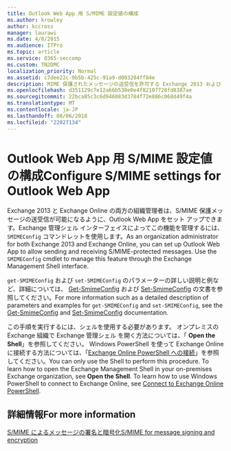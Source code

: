```yaml
---
title: Outlook Web App 用 S/MIME 設定値の構成
ms.author: krowley
author: kccross
manager: laurawi
ms.date: 4/8/2015
ms.audience: ITPro
ms.topic: article
ms.service: O365-seccomp
ms.custom: TN2DMC
localization_priority: Normal
ms.assetid: c7dee22c-9b5b-425c-91a9-d093204ff84e
description: MIME 保護されたメッセージの送受信を許可する Exchange 2013 および Exchange オンライン組織管理者は、Outlook Web App を設定できます。SMIMEConfig コマンドレットを使用すると、Exchange 管理シェル インターフェイスを使用してこの機能を管理できます。
ms.openlocfilehash: d351129c7e12a66b530e0e4f82107728fd8387ae
ms.sourcegitcommit: 22bca85c3c6d946083d3784f72e886c068d49f4a
ms.translationtype: MT
ms.contentlocale: ja-JP
ms.lasthandoff: 08/06/2018
ms.locfileid: "22027134"
---
```

# <a name="configure-smime-settings-for-outlook-web-app"></a><span data-ttu-id="78761-104">Outlook Web App 用 S/MIME 設定値の構成</span><span class="sxs-lookup"><span data-stu-id="78761-104">Configure S/MIME settings for Outlook Web App</span></span>

<span data-ttu-id="78761-p102">Exchange 2013 と Exchange Online の両方の組織管理者は、S/MIME 保護メッセージの送受信が可能になるように、Outlook Web App をセット アップできます。Exchange 管理シェル インターフェイスによってこの機能を管理するには、 `SMIMEConfig` コマンドレットを使用します。</span><span class="sxs-lookup"><span data-stu-id="78761-p102">As an organization administrator for both Exchange 2013 and Exchange Online, you can set up Outlook Web App to allow sending and receiving S/MIME-protected messages. Use the  `SMIMEConfig` cmdlet to manage this feature through the Exchange Management Shell interface.</span></span> 
  
<span data-ttu-id="78761-107">`get-SMIMEConfig` および  `set-SMIMEConfig` のパラメーターの詳しい説明と例など、詳細については、 [Get-SmimeConfig](http://technet.microsoft.com/library/4b29fa89-0840-4fe9-8885-019fcef2e02b.aspx) および [Set-SmimeConfig](http://technet.microsoft.com/library/de357ce0-8143-4c36-8032-026292fc63f0.aspx) の文書を参照してください。</span><span class="sxs-lookup"><span data-stu-id="78761-107">For more information such as a detailed description of parameters and examples for  `get-SMIMEConfig` and  `set-SMIMEConfig`, see the [Get-SmimeConfig](http://technet.microsoft.com/library/4b29fa89-0840-4fe9-8885-019fcef2e02b.aspx) and [Set-SmimeConfig](http://technet.microsoft.com/library/de357ce0-8143-4c36-8032-026292fc63f0.aspx) documentation.</span></span> 
  
<span data-ttu-id="78761-p103">この手順を実行するには、シェルを使用する必要があります。 オンプレミスの Exchange 組織で Exchange 管理シェル を開く方法については、「 **Open the Shell**」を参照してください。 Windows PowerShell を使って Exchange Online に接続する方法については、「[Exchange Online PowerShell への接続](https://go.microsoft.com/fwlink/p/?linkid=396554)」を参照してください。</span><span class="sxs-lookup"><span data-stu-id="78761-p103">You can only use the Shell to perform this procedure. To learn how to open the Exchange Management Shell in your on-premises Exchange organization, see **Open the Shell**. To learn how to use Windows PowerShell to connect to Exchange Online, see [Connect to Exchange Online PowerShell](https://go.microsoft.com/fwlink/p/?linkid=396554).</span></span>
  
## <a name="for-more-information"></a><span data-ttu-id="78761-111">詳細情報</span><span class="sxs-lookup"><span data-stu-id="78761-111">For more information</span></span>

[<span data-ttu-id="78761-112">S/MIME によるメッセージの署名と暗号化</span><span class="sxs-lookup"><span data-stu-id="78761-112">S/MIME for message signing and encryption</span></span>](s-mime-for-message-signing-and-encryption.md)
  

